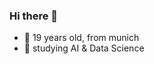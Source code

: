 
### Hi there 👋
<!--
**hollowcodes/hollowcodes** is a ✨ _special_ ✨ repository because its `README.md` (this file) appears on your GitHub profile.
-->

- 🍜 19 years old, from munich
- 🌱 studying AI & Data Science

